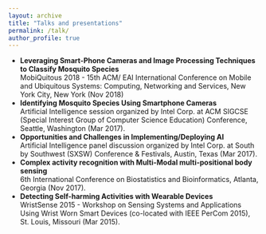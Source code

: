 ```yaml
---
layout: archive
title: "Talks and presentations"
permalink: /talk/
author_profile: true
---
```


<!--## Invited Talks/ Panel Discussion -->
<p align="center">
 <ul>
  <li><b>Leveraging Smart-Phone Cameras and Image Processing Techniques to Classify Mosquito Species</b><br>
  MobiQuitous 2018 - 15th ACM/ EAI International Conference on Mobile and Ubiquitous Systems: Computing, Networking and Services, New York City, New York (Nov 2018) </li>
  <li><b>Identifying Mosquito Species Using Smartphone Cameras</b><br>
Artificial Intelligence session organized by Intel Corp. at ACM SIGCSE (Special Interest Group of Computer Science Education) Conference, Seattle, Washington (Mar 2017).</li>
<li><b>Opportunities and Challenges in Implementing/Deploying AI</b><br>
Artificial Intelligence panel discussion organized by Intel Corp. at South by Southwest (SXSW) Conference & Festivals, Austin, Texas (Mar 2017). </li>
<li><b>Complex activity recognition with Multi-Modal multi-positional body sensing</b><br>
  6th International Conference on Biostatistics and Bioinformatics, Atlanta, Georgia (Nov 2017).</li>
<li><b>Detecting Self-harming Activities with Wearable Devices</b><br>
 WristSense 2015 - Workshop on Sensing Systems and Applications Using Wrist Worn Smart Devices (co-located with IEEE PerCom 2015), St. Louis, Missouri (Mar 2015).</li>
  </ul>
  </p>

